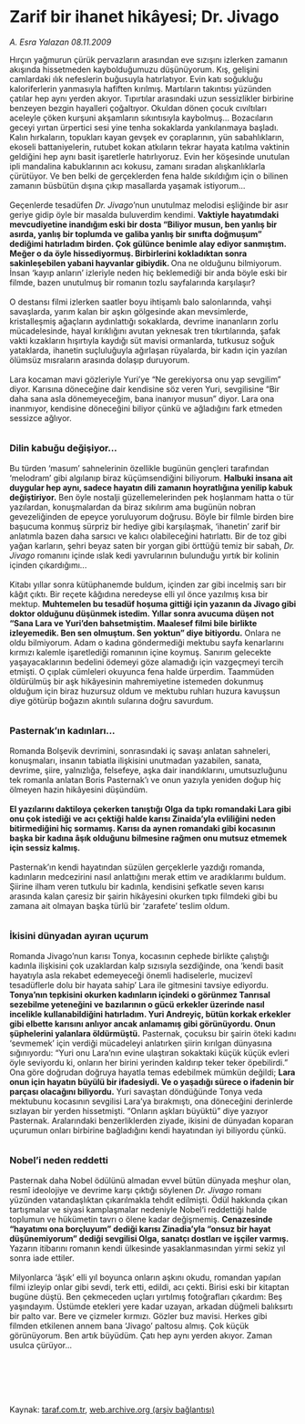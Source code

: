 # Zarif bir ihanet hikâyesi; Dr. Jivago

*A. Esra Yalazan 08.11.2009*

<div class="taraf_structure_2col_1zq">
<div class="margen_n">



 <p>Hırçın yağmurun çürük pervazların arasından eve sızışını izlerken zamanın akışında hissetmeden kaybolduğumuzu düşünüyorum. Kış, gelişini camlardaki ılık nefeslerin buğusuyla hatırlatıyor. Evin katı soğukluğu kaloriferlerin yanmasıyla hafiften kırılmış. Martıların takıntısı yüzünden çatılar hep aynı yerden akıyor. Tıpırtılar arasındaki uzun sessizlikler birbirine benzeyen bezgin hayalleri çoğaltıyor. Okuldan dönen çocuk cıvıltıları aceleyle çöken kurşuni akşamların sıkıntısıyla kaybolmuş... Bozacıların geceyi yırtan ürpertici sesi yine tenha sokaklarda yankılanmaya başladı. Kalın hırkaların, topukları kayan gevşek ev çoraplarının, yün sabahlıkların, ekoseli battaniyelerin, rutubet kokan atkıların tekrar hayata katılma vaktinin geldiğini hep aynı basit işaretlerle hatırlıyoruz. Evin her köşesinde unutulan ipli mandalina kabuklarının acı kokusu, zamanı sıradan alışkanlıklarla çürütüyor. Ve ben belki de gerçeklerden fena halde sıkıldığım için o bilinen zamanın büsbütün dışına çıkıp masallarda yaşamak istiyorum... <br/><br/>Geçenlerde tesadüfen <i>Dr. Jivago</i>’nun unutulmaz melodisi eşliğinde bir asır geriye gidip öyle bir masalda buluverdim kendimi. <b>Vaktiyle hayatımdaki mevcudiyetine inandığım eski bir dosta “Biliyor musun, ben yanlış bir asırda, yanlış bir toplumda ve galiba yanlış bir sınıfta doğmuşum” dediğimi hatırladım birden. Çok gülünce benimle alay ediyor sanmıştım. Meğer o da öyle hissediyormuş. Birbirlerini kokladıktan sonra sakinleşebilen yabani hayvanlar gibiydik. </b>Ona ne olduğunu bilmiyorum. İnsan ‘kayıp anların’ izleriyle neden hiç beklemediği bir anda böyle eski bir filmde, bazen unutulmuş bir romanın tozlu sayfalarında karşılaşır? <br/><br/>O destansı filmi izlerken saatler boyu ihtişamlı balo salonlarında, vahşi savaşlarda, yarım kalan bir aşkın gölgesinde akan mevsimlerde, kristalleşmiş ağaçların aydınlattığı sokaklarda, devrime inananların zorlu mücadelesinde, hayal kırıklığını avutan yeknesak tren tıkırtılarında, şafak vakti kızakların hışırtıyla kaydığı süt mavisi ormanlarda, tutkusuz soğuk yataklarda, ihanetin suçluluğuyla ağırlaşan rüyalarda, bir kadın için yazılan ölümsüz mısraların arasında dolaşıp duruyorum. <br/><br/>Lara kocaman mavi gözleriyle Yuri’ye “Ne gerekiyorsa onu yap sevgilim” diyor. Karısına döneceğine dair kendisine söz veren Yuri, sevgilisine “Bir daha sana asla dönemeyeceğim, bana inanıyor musun” diyor. Lara ona inanmıyor, kendisine döneceğini biliyor çünkü ve ağladığını fark etmeden sessizce ağlıyor. <b><br/><br/><br/><font size="3">Dilin kabuğu değişiyor...</font> </b><br/><br/>Bu türden ‘masum’ sahnelerinin özellikle bugünün gençleri tarafından ‘melodram’ gibi algılanıp biraz küçümsendiğini biliyorum. <b>Halbuki insana ait duygular hep aynı, sadece hayatın dili zamanın hoyratlığına yenilip kabuk değiştiriyor.</b> Ben öyle nostalji güzellemelerinden pek hoşlanmam hatta o tür yazılardan, konuşmalardan da biraz sıkılırım ama bugünün nobran gevezeliğinden de epeyce yoruluyorum doğrusu. Böyle bir filmle birden bire başucuma konmuş sürpriz bir hediye gibi karşılaşmak, ‘ihanetin’ zarif bir anlatımla bazen daha sarsıcı ve kalıcı olabileceğini hatırlattı. Bir de toz gibi yağan karların, şehri beyaz saten bir yorgan gibi örttüğü temiz bir sabah, <i>Dr. Jivago</i> romanını içinde ıslak kedi yavrularının bulunduğu yırtık bir kolinin içinden çıkardığımı... <br/><br/>Kitabı yıllar sonra kütüphanemde buldum, içinden zar gibi incelmiş sarı bir kâğıt çıktı. Bir reçete kâğıdına neredeyse elli yıl önce yazılmış kısa bir mektup. <b>Muhtemelen bu tesadüf hoşuma gittiği için yazanın da Jivago gibi doktor olduğunu düşünmek istedim. Yıllar sonra avucuma düşen not “Sana Lara ve Yuri’den bahsetmiştim. Maalesef filmi bile birlikte izleyemedik. Ben sen olmuştum. Sen yoktun” diye bitiyordu.</b> Onlara ne oldu bilmiyorum. Adam o kadına göndermediği mektubu sayfa kenarlarını kırmızı kalemle işaretlediği romanının içine koymuş. Sanırım gelecekte yaşayacaklarının bedelini ödemeyi göze alamadığı için vazgeçmeyi tercih etmişti. O çıplak cümleleri okuyunca fena halde ürperdim. Taammüden öldürülmüş bir aşk hikâyesinin mahremiyetine istemeden dokunmuş olduğum için biraz huzursuz oldum ve mektubu ruhları huzura kavuşsun diye götürüp boğazın akıntılı sularına doğru savurdum. <b><br/><br/><br/><font size="3">Pasternak’ın kadınları...</font></b> <br/><br/>Romanda Bolşevik devrimini, sonrasındaki iç savaşı anlatan sahneleri, konuşmaları, insanın tabiatla ilişkisini unutmadan yazabilen, sanata, devrime, şiire, yalnızlığa, felsefeye, aşka dair inandıklarını, umutsuzluğunu tek romanla anlatan Boris Pasternak’ı ve onun yazıyla yeniden doğup hiç ölmeyen hazin hikâyesini düşündüm. <b><br/><br/>El yazılarını daktiloya çekerken tanıştığı Olga da tıpkı romandaki Lara gibi onu çok istediği ve acı çektiği halde karısı Zinaida’yla evliliğini neden bitirmediğini hiç sormamış. Karısı da aynen romandaki gibi kocasının başka bir kadına âşık olduğunu bilmesine rağmen onu mutsuz etmemek için sessiz kalmış. </b><br/><br/>Pasternak’ın kendi hayatından süzülen gerçeklerle yazdığı romanda, kadınların medcezirini nasıl anlattığını merak ettim ve aradıklarımı buldum. Şiirine ilham veren tutkulu bir kadınla, kendisini şefkatle seven karısı arasında kalan çaresiz bir şairin hikâyesini okurken tıpkı filmdeki gibi bu zamana ait olmayan başka türlü bir ‘zarafete’ teslim oldum.<b> <br/><br/><br/><font size="3">İkisini dünyadan ayıran uçurum</font></b><font size="3"> <br/></font><br/>Romanda Jivago’nun karısı Tonya, kocasının cephede birlikte çalıştığı kadınla ilişkisini çok uzaklardan kalp sızısıyla sezdiğinde, ona ‘kendi basit hayatıyla asla rekabet edemeyeceği önemli hadiselerle, mucizevî tesadüflerle dolu bir hayata sahip’ Lara ile gitmesini tavsiye ediyordu. <b>Tonya’nın tepkisini okurken kadınların içindeki o görünmez Tanrısal sezebilme yeteneğini ve bazılarının o gücü erkekler üzerinde nasıl incelikle kullanabildiğini hatırladım. Yuri Andreyiç, bütün korkak erkekler gibi elbette karısını anlıyor ancak anlamamış gibi görünüyordu. Onun şüphelerini yalanlara öldürmüştü.</b> Pasternak, çocuksu bir şairin öteki kadını ‘sevmemek’ için verdiği mücadeleyi anlatırken şiirin kırılgan dünyasına sığınıyordu: “Yuri onu Lara’nın evine ulaştıran sokaktaki küçük küçük evleri öyle seviyordu ki, onların her birini yerinden kaldırıp teker teker öpebilirdi.” Ona göre doğrudan doğruya hayatla temas edebilmek mümkün değildi; <b>Lara onun için hayatın büyülü bir ifadesiydi. Ve o yaşadığı sürece o ifadenin bir parçası olacağını biliyordu.</b> Yuri savaştan döndüğünde Tonya veda mektubunu kocasının sevgilisi Lara’ya bırakmıştı, ona döneceğini derinlerde sızlayan bir yerden hissetmişti. “Onların aşkları büyüktü” diye yazıyor Pasternak. Aralarındaki benzerliklerden ziyade, ikisini de dünyadan koparan uçurumun onları birbirine bağladığını kendi hayatından iyi biliyordu çünkü. <b><br/><br/><br/><font size="3">Nobel’i neden reddetti </font></b><br/><br/>Pasternak daha Nobel ödülünü almadan evvel bütün dünyada meşhur olan, resmî ideolojiye ve devrime karşı çıktığı söylenen <i>Dr. Jivago</i> romanı yüzünden vatandaşlıktan çıkarılmakla tehdit edilmişti. Ödül hakkında çıkan tartışmalar ve siyasi kamplaşmalar nedeniyle Nobel’i reddettiği halde toplumun ve hükümetin tavrı o ölene kadar değişmemiş. <b>Cenazesinde “hayatımı ona borçluyum” dediği karısı Zinadia’yla “onsuz bir hayat düşünemiyorum” dediği sevgilisi Olga, sanatçı dostları ve işçiler varmış. </b>Yazarın itibarını romanın kendi ülkesinde yasaklanmasından yirmi sekiz yıl sonra iade ettiler. <br/><br/>Milyonlarca ‘âşık’ elli yıl boyunca onların aşkını okudu, romandan yapılan filmi izleyip onlar gibi sevdi, terk etti, edildi, acı çekti. Birisi eski bir kitaptan bugüne düştü. Ben çekmeceden uçları yırtılmış fotoğrafları çıkardım: Beş yaşındayım. Üstümde etekleri yere kadar uzayan, arkadan düğmeli balıksırtı bir palto var. Bere ve çizmeler kırmızı. Gözler buz mavisi. Herkes gibi filmden etkilenen annem bana ‘Jivago’ paltosu almış. Çok küçük görünüyorum. Ben artık büyüdüm. Çatı hep aynı yerden akıyor. Zaman usulca çürüyor...</p>
<br/>
<br/>
<br/>



<br/>


<div id="taraf_not">
</div>

</div>


</div>

Kaynak: [taraf.com.tr](http://taraf.com.tr:80/makale/8376.htm), [web.archive.org (arşiv bağlantısı)](http://web.archive.org/web/20100130104220/http://taraf.com.tr:80/makale/8376.htm)
